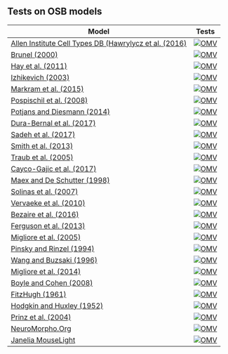 
## Tests on OSB models
  | Model | Tests |
  |----------|:------:|
 | <a href="https://github.com/OpenSourceBrain/AllenInstituteNeuroML">Allen Institute Cell Types DB (Hawrylycz et al. (2016)</a> |  [![OMV](https://github.com/OpenSourceBrain/AllenInstituteNeuroML/actions/workflows/omv-ci.yml/badge.svg)](https://github.com/OpenSourceBrain/AllenInstituteNeuroML/actions/workflows/omv-ci.yml) | 
 | <a href="https://github.com/OpenSourceBrain/Brunel2000">Brunel (2000)</a> |  [![OMV](https://github.com/OpenSourceBrain/Brunel2000/actions/workflows/omv-ci.yml/badge.svg)](https://github.com/OpenSourceBrain/Brunel2000/actions/workflows/omv-ci.yml) | 
 | <a href="https://github.com/OpenSourceBrain/L5bPyrCellHayEtAl2011">Hay et al. (2011)</a> |  [![OMV](https://github.com/OpenSourceBrain/L5bPyrCellHayEtAl2011/actions/workflows/omv-ci.yml/badge.svg)](https://github.com/OpenSourceBrain/L5bPyrCellHayEtAl2011/actions/workflows/omv-ci.yml) | 
 | <a href="https://github.com/OpenSourceBrain/IzhikevichModel">Izhikevich (2003)</a> |  [![OMV](https://github.com/OpenSourceBrain/IzhikevichModel/actions/workflows/omv-ci.yml/badge.svg)](https://github.com/OpenSourceBrain/IzhikevichModel/actions/workflows/omv-ci.yml) | 
 | <a href="https://github.com/OpenSourceBrain/BlueBrainProjectShowcase">Markram et al. (2015)</a> |  [![OMV](https://github.com/OpenSourceBrain/BlueBrainProjectShowcase/actions/workflows/omv-ci.yml/badge.svg)](https://github.com/OpenSourceBrain/BlueBrainProjectShowcase/actions/workflows/omv-ci.yml) | 
 | <a href="https://github.com/OpenSourceBrain/PospischilEtAl2008">Pospischil et al. (2008)</a> |  [![OMV](https://github.com/OpenSourceBrain/PospischilEtAl2008/actions/workflows/omv-ci.yml/badge.svg)](https://github.com/OpenSourceBrain/PospischilEtAl2008/actions/workflows/omv-ci.yml) | 
 | <a href="https://github.com/OpenSourceBrain/PotjansDiesmann2014">Potjans and Diesmann (2014)</a> |  [![OMV](https://github.com/OpenSourceBrain/PotjansDiesmann2014/actions/workflows/omv-ci.yml/badge.svg)](https://github.com/OpenSourceBrain/PotjansDiesmann2014/actions/workflows/omv-ci.yml) | 
 | <a href="https://github.com/OpenSourceBrain/M1NetworkModel">Dura-Bernal et al. (2017)</a> |  [![OMV](https://github.com/OpenSourceBrain/M1NetworkModel/actions/workflows/omv-ci.yml/badge.svg)](https://github.com/OpenSourceBrain/M1NetworkModel/actions/workflows/omv-ci.yml) | 
 | <a href="https://github.com/OpenSourceBrain/SadehEtAl2017-InhibitionStabilizedNetworks">Sadeh et al. (2017)</a> |  [![OMV](https://github.com/OpenSourceBrain/SadehEtAl2017-InhibitionStabilizedNetworks/actions/workflows/omv-ci.yml/badge.svg)](https://github.com/OpenSourceBrain/SadehEtAl2017-InhibitionStabilizedNetworks/actions/workflows/omv-ci.yml) | 
 | <a href="https://github.com/OpenSourceBrain/SmithEtAl2013-L23DendriticSpikes">Smith et al. (2013)</a> |  [![OMV](https://github.com/OpenSourceBrain/SmithEtAl2013-L23DendriticSpikes/actions/workflows/omv-ci.yml/badge.svg)](https://github.com/OpenSourceBrain/SmithEtAl2013-L23DendriticSpikes/actions/workflows/omv-ci.yml) | 
 | <a href="https://github.com/OpenSourceBrain/Thalamocortical">Traub et al. (2005)</a> |  [![OMV](https://github.com/OpenSourceBrain/Thalamocortical/actions/workflows/omv-ci.yml/badge.svg)](https://github.com/OpenSourceBrain/Thalamocortical/actions/workflows/omv-ci.yml) | 
 | <a href="https://github.com/OpenSourceBrain/MF-GC-network-backprop-public">Cayco-Gajic et al. (2017)</a> |  [![OMV](https://github.com/OpenSourceBrain/MF-GC-network-backprop-public/actions/workflows/omv-ci.yml/badge.svg)](https://github.com/OpenSourceBrain/MF-GC-network-backprop-public/actions/workflows/omv-ci.yml) | 
 | <a href="https://github.com/OpenSourceBrain/GranCellLayer">Maex and De Schutter (1998)</a> |  [![OMV](https://github.com/OpenSourceBrain/GranCellLayer/actions/workflows/omv-ci.yml/badge.svg)](https://github.com/OpenSourceBrain/GranCellLayer/actions/workflows/omv-ci.yml) | 
 | <a href="https://github.com/OpenSourceBrain/SolinasEtAl-GolgiCell">Solinas et al. (2007)</a> |  [![OMV](https://github.com/OpenSourceBrain/SolinasEtAl-GolgiCell/actions/workflows/omv-ci.yml/badge.svg)](https://github.com/OpenSourceBrain/SolinasEtAl-GolgiCell/actions/workflows/omv-ci.yml) | 
 | <a href="https://github.com/OpenSourceBrain/VervaekeEtAl-GolgiCellNetwork">Vervaeke et al. (2010)</a> |  [![OMV](https://github.com/OpenSourceBrain/VervaekeEtAl-GolgiCellNetwork/actions/workflows/omv-ci.yml/badge.svg)](https://github.com/OpenSourceBrain/VervaekeEtAl-GolgiCellNetwork/actions/workflows/omv-ci.yml) | 
 | <a href="https://github.com/OpenSourceBrain/ca1">Bezaire et al. (2016)</a> |  [![OMV](https://github.com/OpenSourceBrain/ca1/actions/workflows/omv-ci.yml/badge.svg)](https://github.com/OpenSourceBrain/ca1/actions/workflows/omv-ci.yml) | 
 | <a href="https://github.com/OpenSourceBrain/FergusonEtAl2013-PVFastFiringCell">Ferguson et al. (2013)</a> |  [![OMV](https://github.com/OpenSourceBrain/FergusonEtAl2013-PVFastFiringCell/actions/workflows/omv-ci.yml/badge.svg)](https://github.com/OpenSourceBrain/FergusonEtAl2013-PVFastFiringCell/actions/workflows/omv-ci.yml) | 
 | <a href="https://github.com/OpenSourceBrain/CA1PyramidalCell">Migliore et al. (2005)</a> |  [![OMV](https://github.com/OpenSourceBrain/CA1PyramidalCell/actions/workflows/omv-ci.yml/badge.svg)](https://github.com/OpenSourceBrain/CA1PyramidalCell/actions/workflows/omv-ci.yml) | 
 | <a href="https://github.com/OpenSourceBrain/PinskyRinzelModel">Pinsky and Rinzel (1994)</a> |  [![OMV](https://github.com/OpenSourceBrain/PinskyRinzelModel/actions/workflows/omv-ci.yml/badge.svg)](https://github.com/OpenSourceBrain/PinskyRinzelModel/actions/workflows/omv-ci.yml) | 
 | <a href="https://github.com/OpenSourceBrain/WangBuzsaki1996">Wang and Buzsaki (1996)</a> |  [![OMV](https://github.com/OpenSourceBrain/WangBuzsaki1996/actions/workflows/omv-ci.yml/badge.svg)](https://github.com/OpenSourceBrain/WangBuzsaki1996/actions/workflows/omv-ci.yml) | 
 | <a href="https://github.com/OpenSourceBrain/MiglioreEtAl14_OlfactoryBulb3D">Migliore et al. (2014)</a> |  [![OMV](https://github.com/OpenSourceBrain/MiglioreEtAl14_OlfactoryBulb3D/actions/workflows/omv-ci.yml/badge.svg)](https://github.com/OpenSourceBrain/MiglioreEtAl14_OlfactoryBulb3D/actions/workflows/omv-ci.yml) | 
 | <a href="https://github.com/OpenSourceBrain/muscle_model">Boyle and Cohen (2008)</a> |  [![OMV](https://github.com/OpenSourceBrain/muscle_model/actions/workflows/omv-ci.yml/badge.svg)](https://github.com/OpenSourceBrain/muscle_model/actions/workflows/omv-ci.yml) | 
 | <a href="https://github.com/OpenSourceBrain/FitzHugh-Nagumo">FitzHugh (1961)</a> |  [![OMV](https://github.com/OpenSourceBrain/FitzHugh-Nagumo/actions/workflows/omv-ci.yml/badge.svg)](https://github.com/OpenSourceBrain/FitzHugh-Nagumo/actions/workflows/omv-ci.yml) | 
 | <a href="https://github.com/OpenSourceBrain/hodgkin_huxley_tutorial">Hodgkin and Huxley (1952)</a> |  [![OMV](https://github.com/OpenSourceBrain/hodgkin_huxley_tutorial/actions/workflows/omv-ci.yml/badge.svg)](https://github.com/OpenSourceBrain/hodgkin_huxley_tutorial/actions/workflows/omv-ci.yml) | 
 | <a href="https://github.com/OpenSourceBrain/PyloricNetwork">Prinz et al. (2004)</a> |  [![OMV](https://github.com/OpenSourceBrain/PyloricNetwork/actions/workflows/omv-ci.yml/badge.svg)](https://github.com/OpenSourceBrain/PyloricNetwork/actions/workflows/omv-ci.yml) | 
 | <a href="https://github.com/OpenSourceBrain/NeuroMorpho">NeuroMorpho.Org</a> |  [![OMV](https://github.com/OpenSourceBrain/NeuroMorpho/actions/workflows/omv-ci.yml/badge.svg)](https://github.com/OpenSourceBrain/NeuroMorpho/actions/workflows/omv-ci.yml) | 
 | <a href="https://github.com/OpenSourceBrain/MouseLightShowcase">Janelia MouseLight</a> |  [![OMV](https://github.com/OpenSourceBrain/MouseLightShowcase/actions/workflows/omv-ci.yml/badge.svg)](https://github.com/OpenSourceBrain/MouseLightShowcase/actions/workflows/omv-ci.yml) | 
  </table>

